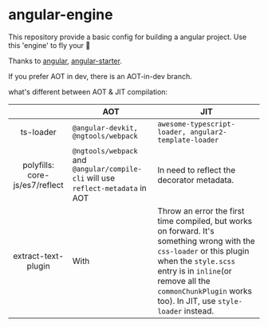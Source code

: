 # angular-engine
This repository provide a basic config for building a angular project. Use this 'engine' to fly your :rocket:

Thanks to [angular](https://github.com/angular/angular), [angular-starter](https://github.com/gdi2290/angular-starter).

If you prefer AOT in dev, there is an AOT-in-dev branch.

what's different between AOT & JIT compilation:

|      |   AOT  | JIT |
| :---: | ---------- | ------------- |
| ts-loader |  `@angular-devkit, @ngtools/webpack` | `awesome-typescript-loader, angular2-template-loader`  |
| polyfills: core-js/es7/reflect | `@ngtools/webpack` and `@angular/compile-cli` will use `reflect-metadata` in AOT | In need to reflect the decorator metadata. |
| extract-text-plugin | With | Throw an error the first time compiled, but works on forward. It's something wrong with the `css-loader` or this plugin when the `style.scss` entry is in `inline`(or remove all the `commonChunkPlugin` works too). In JIT, use `style-loader` instead. |
